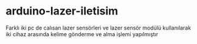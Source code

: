 # arduino-lazer-iletisim
Farklı iki pc de calısan lazer sensörleri ve lazer sensör modülü kullanılarak iki cihaz arasında kelime gönderme ve alma işlemi yapılmıştır
